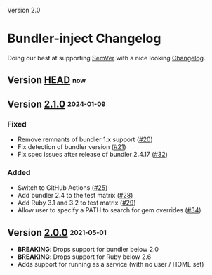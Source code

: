 Version 2.0

# Bundler-inject Changelog

Doing our best at supporting [SemVer](http://semver.org/) with
a nice looking [Changelog](http://keepachangelog.com).

## Version [HEAD] <sub><sup>now</sub></sup>

## Version [2.1.0] <sub><sup>2024-01-09</sub></sup>

### Fixed
* Remove remnants of bundler 1.x support ([#20](https://github.com/ManageIQ/bundler-inject/pull/20))
* Fix detection of bundler version ([#21](https://github.com/ManageIQ/bundler-inject/pull/21))
* Fix spec issues after release of bundler 2.4.17 ([#32](https://github.com/ManageIQ/bundler-inject/pull/32))

### Added
* Switch to GitHub Actions ([#25](https://github.com/ManageIQ/bundler-inject/pull/25))
* Add bundler 2.4 to the test matrix ([#28](https://github.com/ManageIQ/bundler-inject/pull/28))
* Add Ruby 3.1 and 3.2 to test matrix ([#29](https://github.com/ManageIQ/bundler-inject/pull/29))
* Allow user to specify a PATH to search for gem overrides ([#34](https://github.com/ManageIQ/bundler-inject/pull/34))

## Version [2.0.0] <sub><sup>2021-05-01</sub></sup>

* **BREAKING**: Drops support for bundler below 2.0
* **BREAKING**: Drops support for Ruby below 2.6
* Adds support for running as a service (with no user / HOME set)

[HEAD]: https://github.com/ManageIQ/bundler-inject/compare/v2.1.0...HEAD
[2.1.0]: https://github.com/ManageIQ/bundler-inject/compare/v2.0.0...v2.1.0
[2.0.0]: https://github.com/ManageIQ/bundler-inject/compare/v1.1.0...v2.0.0
